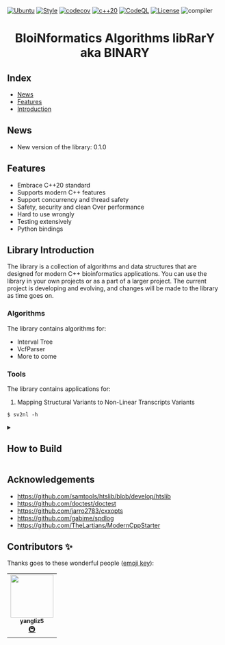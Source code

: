 [![Ubuntu](https://github.com/ylab-hi/BINARY/actions/workflows/linux.yml/badge.svg)](https://github.com/ylab-hi/BINARY/actions/workflows/linux.yml)
[![Style](https://github.com/ylab-hi/BINARY/actions/workflows/style.yml/badge.svg)](https://github.com/ylab-hi/BINARY/actions/workflows/style.yml)
[![codecov](https://codecov.io/gh/ylab-hi/BINARY/branch/main/graph/badge.svg?token=RWC5iqNPVi)](https://codecov.io/gh/ylab-hi/BINARY)
[![c++20](https://img.shields.io/badge/C++-c%2B%2B20-green)](https://en.cppreference.com/w/cpp/20)
[![CodeQL](https://github.com/ylab-hi/BINARY/actions/workflows/codeql-analysis.yml/badge.svg)](https://github.com/ylab-hi/BINARY/actions/workflows/codeql-analysis.yml)
[![License](https://img.shields.io/github/license/ylab-hi/BINARY)](https://github.com/ylab-hi/BINARY/blob/main/LICENSE)
![compiler](https://img.shields.io/badge/Compiler-GCC10%20%7C%20GCC11%20%7C%20GCC12-green)

# <center> **BI**oi**N**formatics **A**lgorithms lib**R**ar**Y** aka **BINARY**

## Index

* [News](#news)
* [Features](#features)
* [Introduction](#library-introduction)

## News

- New version of the library: 0.1.0

## Features

- Embrace C++20 standard
- Supports modern C++ features
- Support concurrency and thread safety
- Safety, security and clean Over performance
- Hard to use wrongly
- Testing extensively
- Python bindings

## Library Introduction

The library is a collection of algorithms and data structures that are designed for modern C++
bioinformatics applications. You can use the library in your own projects or as a part of a larger project.
The current project is developing and evolving, and changes will be made to the library as time goes on.

### Algorithms

The library contains algorithms for:

- Interval Tree
- VcfParser
- More to come

### Tools

The library contains applications for:

1. Mapping Structural Variants to Non-Linear Transcripts Variants

```console
$ sv2nl -h
```

<details>
 <summary><h2>How to Build</h2></summary>

### Build and run test suite

Use the following commands from the project's root directory to run the test suite.

```bash
cmake -S test -B build/test
cmake --build build/test
CTEST_OUTPUT_ON_FAILURE=1 cmake --build build/test --target test

# or simply call the executable:
./build/test/BinaryTests
```

To collect code coverage information, run CMake with the `-DENABLE_TEST_COVERAGE=1` option.

### Run clang-format

Use the following commands from the project's root directory to check and fix C++ and CMake source style.
This requires _clang-format_, _cmake-format_ and _pyyaml_ to be installed on the current system.

```bash
cmake -S test -B build/test

# view changes
cmake --build build/test --target format

# apply changes
cmake --build build/test --target fix-format
```

See [Format.cmake](https://github.com/TheLartians/Format.cmake) for details.

### Build the documentation

The documentation is automatically built and [published](https://github.com/ylab-hi/BINARY) whenever
a [GitHub Release](https://help.github.com/en/github/administering-a-repository/managing-releases-in-a-repository) is
created.
To manually build documentation, call the following command.

```bash
cmake -S documentation -B build/doc
cmake --build build/doc --target BinaryDocs
# view the docs
open build/doc/doxygen/html/index.html
```

To build the documentation locally, you will need Doxygen, jinja2 and Pygments on installed your system.

### Build everything at once

The project also includes an `all` directory that allows building all targets at the same time.
This is useful during development, as it exposes all subprojects to your IDE and avoids redundant builds of the library.

```bash
cmake -S . -B build
cmake --build build

# run tests
./build/test/BinaryTests
# format code
cmake --build build --target fix-format
# run standalone
./build/standalone/sv2nl --help
# build docs
cmake --build build --target BinaryDocs
```

### Additional tools

The test and standalone subprojects include the [tools.cmake](cmake/tools.cmake) file which is used to import additional
tools on-demand through CMake configuration arguments.
The following are currently supported.

#### Sanitizers

Sanitizers can be enabled by configuring CMake
with `-DUSE_SANITIZER=<Address | Memory | MemoryWithOrigins | Undefined | Thread | Leak | 'Address;Undefined'>`.

#### Static Analyzers

Static Analyzers can be enabled by setting `-DUSE_STATIC_ANALYZER=<clang-tidy | iwyu | cppcheck>`, or a combination of
those in quotation marks, separated by semicolons.
By default, analyzers will automatically find configuration files such as `.clang-format`.
Additional arguments can be passed to the analyzers by setting the `CLANG_TIDY_ARGS`, `IWYU_ARGS` or `CPPCHECK_ARGS`
variables.

#### Ccache

Ccache can be enabled by configuring with `-DUSE_CCACHE=<ON | OFF>`.

</details>

## Acknowledgements

- https://github.com/samtools/htslib/blob/develop/htslib
- https://github.com/doctest/doctest
- https://github.com/jarro2783/cxxopts
- https://github.com/gabime/spdlog
- https://github.com/TheLartians/ModernCppStarter

## Contributors ✨

Thanks goes to these wonderful people ([emoji key](https://allcontributors.org/docs/en/emoji-key)):

<!-- ALL-CONTRIBUTORS-LIST:START - Do not remove or modify this section -->
<!-- prettier-ignore-start -->
<!-- markdownlint-disable -->
<table>
  <tr>
    <td align="center"><a href="https://yangyangli.top"><img src="https://avatars.githubusercontent.com/u/38903141?v=4?s=100" width="100px;" alt=""/><br /><sub><b>yangliz5</b></sub></a><br /><a href="#infra-cauliyang" title="Infrastructure (Hosting, Build-Tools, etc)">🚇</a></td>
  </tr>
</table>

<!-- markdownlint-restore -->
<!-- prettier-ignore-end -->

<!-- ALL-CONTRIBUTORS-LIST:END -->
